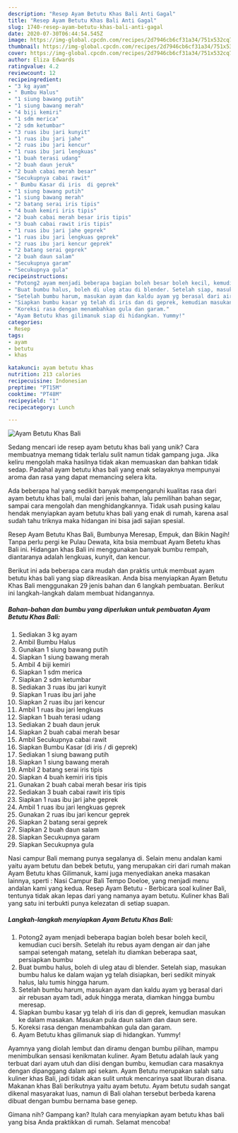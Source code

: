```yaml
---
description: "Resep Ayam Betutu Khas Bali Anti Gagal"
title: "Resep Ayam Betutu Khas Bali Anti Gagal"
slug: 1740-resep-ayam-betutu-khas-bali-anti-gagal
date: 2020-07-30T06:44:54.545Z
image: https://img-global.cpcdn.com/recipes/2d7946cb6cf31a34/751x532cq70/ayam-betutu-khas-bali-foto-resep-utama.jpg
thumbnail: https://img-global.cpcdn.com/recipes/2d7946cb6cf31a34/751x532cq70/ayam-betutu-khas-bali-foto-resep-utama.jpg
cover: https://img-global.cpcdn.com/recipes/2d7946cb6cf31a34/751x532cq70/ayam-betutu-khas-bali-foto-resep-utama.jpg
author: Eliza Edwards
ratingvalue: 4.2
reviewcount: 12
recipeingredient:
- "3 kg ayam"
- " Bumbu Halus"
- "1 siung bawang putih"
- "1 siung bawang merah"
- "4 biji kemiri"
- "1 sdm merica"
- "2 sdm ketumbar"
- "3 ruas ibu jari kunyit"
- "1 ruas ibu jari jahe"
- "2 ruas ibu jari kencur"
- "1 ruas ibu jari lengkuas"
- "1 buah terasi udang"
- "2 buah daun jeruk"
- "2 buah cabai merah besar"
- "Secukupnya cabai rawit"
- " Bumbu Kasar di iris  di geprek"
- "1 siung bawang putih"
- "1 siung bawang merah"
- "2 batang serai iris tipis"
- "4 buah kemiri iris tipis"
- "2 buah cabai merah besar iris tipis"
- "3 buah cabai rawit iris tipis"
- "1 ruas ibu jari jahe geprek"
- "1 ruas ibu jari lengkuas geprek"
- "2 ruas ibu jari kencur geprek"
- "2 batang serai geprek"
- "2 buah daun salam"
- "Secukupnya garam"
- "Secukupnya gula"
recipeinstructions:
- "Potong2 ayam menjadi beberapa bagian boleh besar boleh kecil, kemudian cuci bersih. Setelah itu rebus ayam dengan air dan jahe sampai setengah matang, setelah itu diamkan beberapa saat, persiapkan bumbu"
- "Buat bumbu halus, boleh di uleg atau di blender. Setelah siap, masukan bumbu halus ke dalam wajan yg telah disiapkan, beri sedikit minyak halus, lalu tumis hingga harum."
- "Setelah bumbu harum, masukan ayam dan kaldu ayam yg berasal dari air rebusan ayam tadi, aduk hingga merata, diamkan hingga bumbu meresap."
- "Siapkan bumbu kasar yg telah di iris dan di geprek, kemudian masukan ke dalam masakan. Masukan pula daun salam dan daun sere."
- "Koreksi rasa dengan menambahkan gula dan garam."
- "Ayam Betutu khas gilimanuk siap di hidangkan. Yummy!"
categories:
- Resep
tags:
- ayam
- betutu
- khas

katakunci: ayam betutu khas 
nutrition: 213 calories
recipecuisine: Indonesian
preptime: "PT15M"
cooktime: "PT48M"
recipeyield: "1"
recipecategory: Lunch

---
```



![Ayam Betutu Khas Bali](https://img-global.cpcdn.com/recipes/2d7946cb6cf31a34/751x532cq70/ayam-betutu-khas-bali-foto-resep-utama.jpg)

Sedang mencari ide resep ayam betutu khas bali yang unik? Cara membuatnya memang tidak terlalu sulit namun tidak gampang juga. Jika keliru mengolah maka hasilnya tidak akan memuaskan dan bahkan tidak sedap. Padahal ayam betutu khas bali yang enak selayaknya mempunyai aroma dan rasa yang dapat memancing selera kita.

Ada beberapa hal yang sedikit banyak mempengaruhi kualitas rasa dari ayam betutu khas bali, mulai dari jenis bahan, lalu pemilihan bahan segar, sampai cara mengolah dan menghidangkannya. Tidak usah pusing kalau hendak menyiapkan ayam betutu khas bali yang enak di rumah, karena asal sudah tahu triknya maka hidangan ini bisa jadi sajian spesial.

Resep Ayam Betutu Khas Bali, Bumbunya Meresap, Empuk, dan Bikin Nagih! Tanpa perlu pergi ke Pulau Dewata, kita bsia membuat Ayam Betetu khas Bali ini. Hidangan khas Bali ini menggunakan banyak bumbu rempah, diantaranya adalah lengkuas, kunyit, dan kencur.


Berikut ini ada beberapa cara mudah dan praktis untuk membuat ayam betutu khas bali yang siap dikreasikan. Anda bisa menyiapkan Ayam Betutu Khas Bali menggunakan 29 jenis bahan dan 6 langkah pembuatan. Berikut ini langkah-langkah dalam membuat hidangannya.

<!--inarticleads1-->

##### Bahan-bahan dan bumbu yang diperlukan untuk pembuatan Ayam Betutu Khas Bali:

1. Sediakan 3 kg ayam
1. Ambil  Bumbu Halus
1. Gunakan 1 siung bawang putih
1. Siapkan 1 siung bawang merah
1. Ambil 4 biji kemiri
1. Siapkan 1 sdm merica
1. Siapkan 2 sdm ketumbar
1. Sediakan 3 ruas ibu jari kunyit
1. Siapkan 1 ruas ibu jari jahe
1. Siapkan 2 ruas ibu jari kencur
1. Ambil 1 ruas ibu jari lengkuas
1. Siapkan 1 buah terasi udang
1. Sediakan 2 buah daun jeruk
1. Siapkan 2 buah cabai merah besar
1. Ambil Secukupnya cabai rawit
1. Siapkan  Bumbu Kasar (di iris / di geprek)
1. Sediakan 1 siung bawang putih
1. Siapkan 1 siung bawang merah
1. Ambil 2 batang serai iris tipis
1. Siapkan 4 buah kemiri iris tipis
1. Gunakan 2 buah cabai merah besar iris tipis
1. Sediakan 3 buah cabai rawit iris tipis
1. Siapkan 1 ruas ibu jari jahe geprek
1. Ambil 1 ruas ibu jari lengkuas geprek
1. Gunakan 2 ruas ibu jari kencur geprek
1. Siapkan 2 batang serai geprek
1. Siapkan 2 buah daun salam
1. Siapkan Secukupnya garam
1. Siapkan Secukupnya gula


Nasi campur Bali memang punya segalanya di. Selain menu andalan kami yaitu ayam betutu dan bebek betutu, yang merupakan ciri dari rumah makan Ayam Betutu khas Gilimanuk, kami juga menyediakan aneka masakan lainnya, sperti : Nasi Campur Bali Tempo Doeloe, yang menjadi menu andalan kami yang kedua. Resep Ayam Betutu - Berbicara soal kuliner Bali, tentunya tidak akan lepas dari yang namanya ayam betutu. Kuliner khas Bali yang satu ini terbukti punya kelezatan di setiap suapan. 

<!--inarticleads2-->

##### Langkah-langkah menyiapkan Ayam Betutu Khas Bali:

1. Potong2 ayam menjadi beberapa bagian boleh besar boleh kecil, kemudian cuci bersih. Setelah itu rebus ayam dengan air dan jahe sampai setengah matang, setelah itu diamkan beberapa saat, persiapkan bumbu
1. Buat bumbu halus, boleh di uleg atau di blender. Setelah siap, masukan bumbu halus ke dalam wajan yg telah disiapkan, beri sedikit minyak halus, lalu tumis hingga harum.
1. Setelah bumbu harum, masukan ayam dan kaldu ayam yg berasal dari air rebusan ayam tadi, aduk hingga merata, diamkan hingga bumbu meresap.
1. Siapkan bumbu kasar yg telah di iris dan di geprek, kemudian masukan ke dalam masakan. Masukan pula daun salam dan daun sere.
1. Koreksi rasa dengan menambahkan gula dan garam.
1. Ayam Betutu khas gilimanuk siap di hidangkan. Yummy!


Ayamnya yang diolah lembut dan diramu dengan bumbu pilihan, mampu menimbulkan sensasi kenikmatan kuliner. Ayam Betutu adalah lauk yang terbuat dari ayam utuh dan diisi dengan bumbu, kemudian cara masaknya dengan dipanggang dalam api sekam. Ayam Betutu merupakan salah satu kuliner khas Bali, jadi tidak akan sulit untuk mencarinya saat liburan disana. Makanan khas Bali berikutnya yaitu ayam betutu. Ayam betutu sudah sangat dikenal masyarakat luas, namun di Bali olahan tersebut berbeda karena dibuat dengan bumbu bernama base genep. 

Gimana nih? Gampang kan? Itulah cara menyiapkan ayam betutu khas bali yang bisa Anda praktikkan di rumah. Selamat mencoba!
